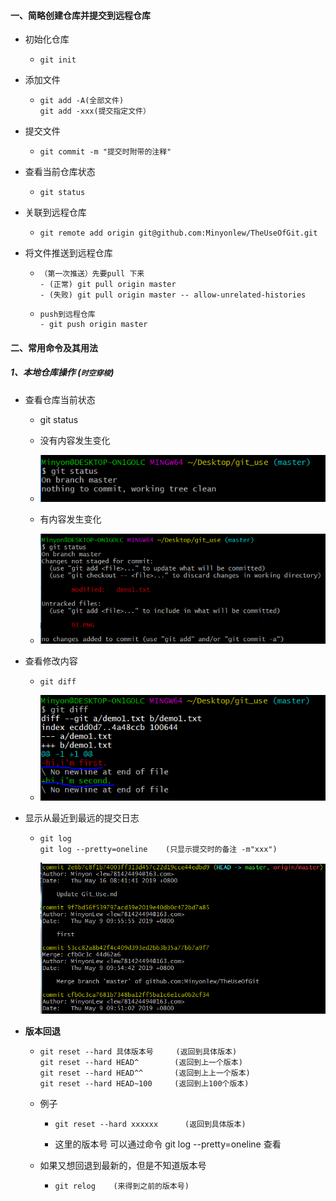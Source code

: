 #### 一、简略创建仓库并提交到远程仓库

- 初始化仓库

  - ```git
    git init
    ```

- 添加文件

  - ```
    git add -A(全部文件)
    git add -xxx(提交指定文件）
    ```

- 提交文件

  - ```
    git commit -m "提交时附带的注释"
    ```

- 查看当前仓库状态

  - ```
    git status
    ```

- 关联到远程仓库

  - ```
    git remote add origin git@github.com:Minyonlew/TheUseOfGit.git
    ```

- 将文件推送到远程仓库

  - ```
    （第一次推送）先要pull 下来
    - (正常) git pull origin master
    - (失败) git pull origin master -- allow-unrelated-histories
    ```

  - ```
    push到远程仓库
    - git push origin master
    ```

    

#### 二、常用命令及其用法

##### 1、本地仓库操作 (**`时空穿梭`**)

- 查看仓库当前状态

  - git status
    
  - 没有内容发生变化

  - ![01](https://github.com/Minyonlew/TheUseOfGit/blob/master/01.PNG)

  - 有内容发生变化

  - ![02](https://github.com/Minyonlew/TheUseOfGit/blob/master/02.PNG)

- 查看修改内容

  - ```
    git diff
    ```

  - ![03](https://github.com/Minyonlew/TheUseOfGit/blob/master/03.PNG)

- 显示从最近到最远的提交日志

  - ```
    git log
    git log --pretty=oneline    (只显示提交时的备注 -m"xxx")
    ```

    ![04](https://github.com/Minyonlew/TheUseOfGit/blob/master/04.PNG)

- **版本回退**

  - ```
    git reset --hard 具体版本号	   (返回到具体版本)
    git reset --hard HEAD^		  (返回到上一个版本)
    git reset --hard HEAD^^		  (返回到上上一个版本)
    git reset --hard HEAD~100	  (返回到上100个版本)
    ```

  - 例子

    - ```
      git reset --hard xxxxxx	   (返回到具体版本)
      
      ```

    - 这里的版本号 可以通过命令 git log --pretty=oneline 查看

  - 如果又想回退到最新的，但是不知道版本号

    - ```
      git relog    (来得到之前的版本号)
      ```

      

    















